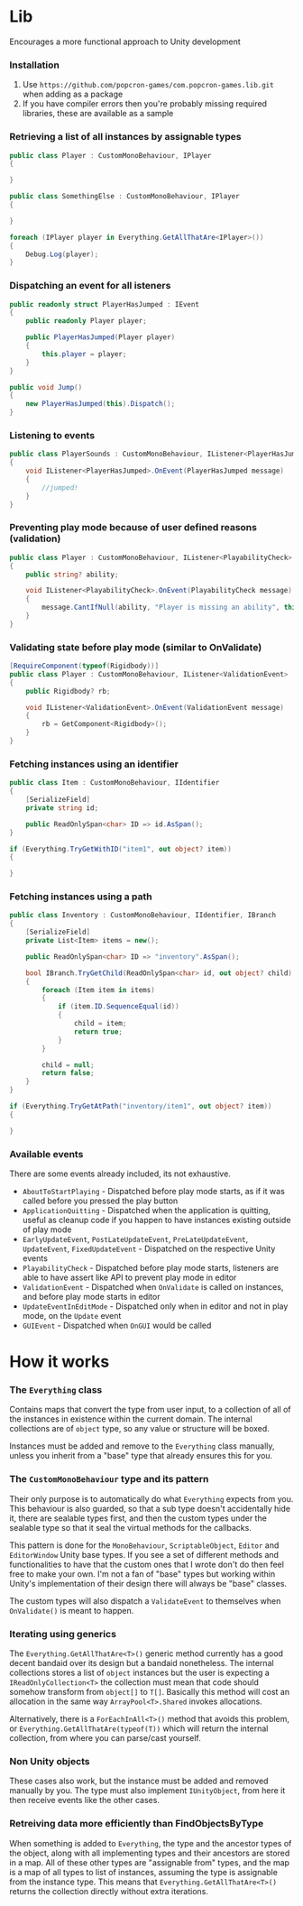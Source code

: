 # Lib
Encourages a more functional approach to Unity development

### Installation
1. Use `https://github.com/popcron-games/com.popcron-games.lib.git` when adding as a package
2. If you have compiler errors then you're probably missing required libraries, these are available as a sample

### Retrieving a list of all instances by assignable types
```csharp
public class Player : CustomMonoBehaviour, IPlayer
{

}

public class SomethingElse : CustomMonoBehaviour, IPlayer
{

}

foreach (IPlayer player in Everything.GetAllThatAre<IPlayer>())
{
    Debug.Log(player);
}
```
### Dispatching an event for all isteners
```csharp
public readonly struct PlayerHasJumped : IEvent 
{
    public readonly Player player;

    public PlayerHasJumped(Player player)
    {
        this.player = player;
    }
}

public void Jump()
{
    new PlayerHasJumped(this).Dispatch();
}
```
### Listening to events
```csharp
public class PlayerSounds : CustomMonoBehaviour, IListener<PlayerHasJumped>
{
    void IListener<PlayerHasJumped>.OnEvent(PlayerHasJumped message)
    {
        //jumped!
    }
}
```
### Preventing play mode because of user defined reasons (validation)
```csharp
public class Player : CustomMonoBehaviour, IListener<PlayabilityCheck>
{
    public string? ability;

    void IListener<PlayabilityCheck>.OnEvent(PlayabilityCheck message)
    {
        message.CantIfNull(ability, "Player is missing an ability", this);
    }
}
```
### Validating state before play mode (similar to OnValidate)
```csharp
[RequireComponent(typeof(Rigidbody))]
public class Player : CustomMonoBehaviour, IListener<ValidationEvent>
{
    public Rigidbody? rb;

    void IListener<ValidationEvent>.OnEvent(ValidationEvent message)
    {
        rb = GetComponent<Rigidbody>();
    }
}
```
### Fetching instances using an identifier
```csharp
public class Item : CustomMonoBehaviour, IIdentifier 
{
    [SerializeField]
    private string id;

    public ReadOnlySpan<char> ID => id.AsSpan();
}

if (Everything.TryGetWithID("item1", out object? item))
{

}
```
### Fetching instances using a path
```csharp
public class Inventory : CustomMonoBehaviour, IIdentifier, IBranch
{
    [SerializeField]
    private List<Item> items = new();

    public ReadOnlySpan<char> ID => "inventory".AsSpan();

    bool IBranch.TryGetChild(ReadOnlySpan<char> id, out object? child)
    {
        foreach (Item item in items)
        {
            if (item.ID.SequenceEqual(id))
            {
                child = item;
                return true;
            }
        }

        child = null;
        return false;
    }
}

if (Everything.TryGetAtPath("inventory/item1", out object? item))
{

}
```
### Available events
There are some events already included, its not exhaustive.
* `AboutToStartPlaying` - Dispatched before play mode starts, as if it was called before you pressed the play button
* `ApplicationQuitting` - Dispatched when the application is quitting, useful as cleanup code if you happen to have instances existing outside of play mode
* `EarlyUpdateEvent`, `PostLateUpdateEvent`, `PreLateUpdateEvent`, `UpdateEvent`, `FixedUpdateEvent` - Dispatched on the respective Unity events
* `PlayabilityCheck` - Dispatched before play mode starts, listeners are able to have assert like API to prevent play mode in editor
* `ValidationEvent` - Dispatched when `OnValidate` is called on instances, and before play mode starts in editor
* `UpdateEventInEditMode` - Dispatched only when in editor and not in play mode, on the `Update` event
* `GUIEvent` - Dispatched when `OnGUI` would be called

# How it works
### The `Everything` class
Contains maps that convert the type from user input, to a collection of all of the instances in existence within the current domain. The internal collections are of `object` type, so any value or structure will be boxed.

Instances must be added and remove to the `Everything` class manually, unless you inherit from a "base" type that already ensures this for you.

### The `CustomMonoBehaviour` type and its pattern
Their only purpose is to automatically do what `Everything` expects from you. This behaviour is also guarded, so that a sub type doesn't accidentally hide it, there are sealable types first, and then the custom types under the sealable type so that it seal the virtual methods for the callbacks.

This pattern is done for the `MonoBehaviour`, `ScriptableObject`, `Editor` and `EditorWindow` Unity base types. 
If you see a set of different methods and functionalities to have that the custom ones that I wrote don't do then feel free to make your own. I'm not a fan of "base" types but working within Unity's implementation of their design there will always be "base" classes.

The custom types will also dispatch a `ValidateEvent` to themselves when `OnValidate()` is meant to happen.

### Iterating using generics
The `Everything.GetAllThatAre<T>()` generic method currently has a good decent bandaid over its design but a bandaid nonetheless. The internal collections stores a list of `object` instances but the user is expecting a `IReadOnlyCollection<T>` the collection must mean that code should somehow transform from `object[]` to `T[]`. Basically this method will cost an allocation in the same way `ArrayPool<T>.Shared` invokes allocations.

Alternatively, there is a `ForEachInAll<T>()` method that avoids this problem, or `Everything.GetAllThatAre(typeof(T))` which will return the internal collection, from where you can parse/cast yourself.

### Non Unity objects
These cases also work, but the instance must be added and removed manually by you.
The type must also implement `IUnityObject`, from here it then receive events like the other cases.

### Retreiving data more efficiently than FindObjectsByType<T>
When something is added to `Everything`, the type and the ancestor types of the object, along with all implementing types and their ancestors are stored in a map.
All of these other types are "assignable from" types, and the map is a map of all types to list of instances, assuming the type is assignable from the instance type.
This means that `Everything.GetAllThatAre<T>()` returns the collection directly without extra iterations.
